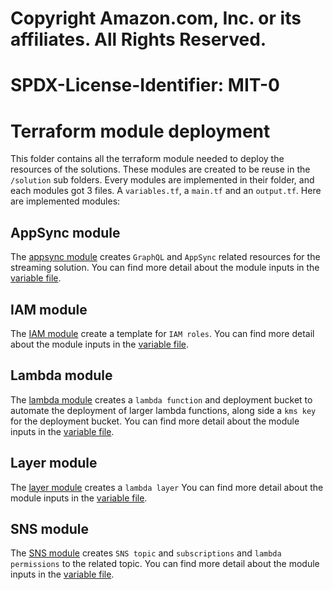 # Copyright Amazon.com, Inc. or its affiliates. All Rights Reserved.
# SPDX-License-Identifier: MIT-0

# Terraform module deployment

This folder contains all the terraform module needed to deploy the resources of the solutions. These modules are created to be reuse in the `/solution` sub folders. Every modules are implemented in their folder, and each modules got 3 files. A `variables.tf`, a `main.tf` and an `output.tf`. Here are implemented modules:

## AppSync module

The [appsync module](./appsync/) creates `GraphQL` and `AppSync` related resources for the streaming solution. You can find more detail about the module inputs in the [variable file](./appsync/variables.tf).

## IAM module

The [IAM module](./iam/) create a template for `IAM roles`. You can find more detail about the module inputs in the [variable file](./iam/variables.tf).

## Lambda module

The [lambda module](./lambda/) creates a `lambda function` and deployment bucket to automate the deployment of larger lambda functions, along side a `kms key` for the deployment bucket. You can find more detail about the module inputs in the [variable file](./lambda/variables.tf).

## Layer module

The [layer module](./layer/) creates a `lambda layer` You can find more detail about the module inputs in the [variable file](./layer/variables.tf).

## SNS module

The [SNS module](./sns) creates `SNS topic` and `subscriptions` and `lambda permissions` to the related topic. You can find more detail about the module inputs in the [variable file](./sns/variables.tf).
